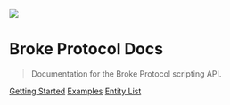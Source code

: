 ![](https://brokeprotocol.com/wp-content/uploads/LogoSmall.png)

# Broke Protocol Docs

> Documentation for the Broke Protocol scripting API.

[Getting Started](#getting-started)
[Examples](/Examples)
[Entity List](/EntityList)
